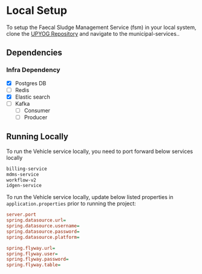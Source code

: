 # Local Setup

To setup the Faecal Sludge Management Service (fsm) in your local system, clone the [UPYOG Repository](https://github.com/upyog/UPYOG) and navigate to the municipal-services..

## Dependencies

### Infra Dependency

- [X] Postgres DB
- [ ] Redis
- [X] Elastic search
- [ ] Kafka
  - [ ] Consumer
  - [ ] Producer

## Running Locally

To run the Vehicle service locally, you need to port forward below services locally

```bash
billing-service
mdms-service
workflow-v2
idgen-service

```

To run the Vehicle service locally, update below listed properties in `application.properties` prior to running the project:

```ini
server.port
spring.datasource.url=
spring.datasource.username=
spring.datasource.password=
spring.datasource.platform=

spring.flyway.url=
spring.flyway.user=
spring.flyway.password=
spring.flyway.table=
```
